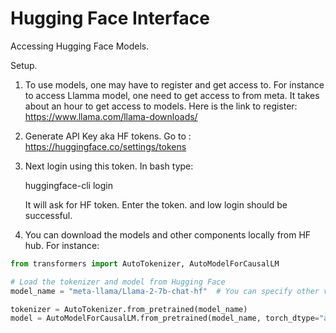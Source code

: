 # Hugging Face Interface

Accessing Hugging Face Models.

Setup.

1. To use models, one may have to register and get access to. For instance to access Llamma model, one need to get access to from meta. It takes about an hour to get access to models. Here is the link to register: https://www.llama.com/llama-downloads/
2. Generate API Key aka HF tokens. Go to : https://huggingface.co/settings/tokens
3. Next login using this token.
   In bash type:

      huggingface-cli login
   
   It will ask for HF token. Enter the token. and low login should be successful.
5. You can download the models and other components locally from HF hub. For instance:


```python
from transformers import AutoTokenizer, AutoModelForCausalLM

# Load the tokenizer and model from Hugging Face
model_name = "meta-llama/Llama-2-7b-chat-hf"  # You can specify other versions here

tokenizer = AutoTokenizer.from_pretrained(model_name)
model = AutoModelForCausalLM.from_pretrained(model_name, torch_dtype="auto", device_map="auto")
```
